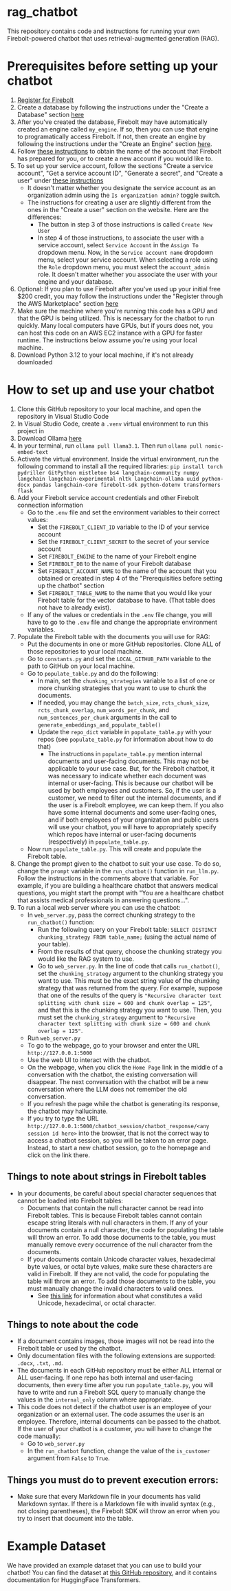 # rag_chatbot
This repository contains code and instructions for running your own Firebolt-powered chatbot that uses retrieval-augmented generation (RAG).

# Prerequisites before setting up your chatbot
1. [Register for Firebolt](https://docs.firebolt.io/Guides/getting-started/index.html)
2. Create a database by following the instructions under the "Create a Database" section [here](https://docs.firebolt.io/Guides/getting-started/get-started-sql.html)
3. After you've created the database, Firebolt may have automatically created an engine called `my_engine`. If so, then you can use that engine to programatically access Firebolt. If not, then create an engine by following the instructions under the "Create an Engine" section [here](https://docs.firebolt.io/Guides/getting-started/get-started-sql.html).
4. Follow [these instructions](https://docs.firebolt.io/Guides/managing-your-organization/managing-accounts.html) to obtain the name of the account that Firebolt has prepared for you, or to create a new account if you would like to.
5. To set up your service account, follow the sections "Create a service account", "Get a service account ID", "Generate a secret", and "Create a user" under [these instructions](https://docs.firebolt.io/Guides/managing-your-organization/service-accounts.html)
    - It doesn't matter whether you designate the service account as an organization admin using the `Is organization admin?` toggle switch.
    - The instructions for creating a user are slightly different from the ones in the "Create a user" section on the website. Here are the differences:
        - The button in step 3 of those instructions is called `Create New User`
        - In step 4 of those instructions, to associate the user with a service account, select `Service Account` in the `Assign To` dropdown menu. Now, in the `Service account name` dropdown menu, select your service account. When selecting a role using the `Role` dropdown menu, you must select the `account_admin` role. It doesn't matter whether you associate the user with your engine and your database.
6. Optional: If you plan to use Firebolt after you've used up your initial free $200 credit, you may follow the instructions under the "Register through the AWS Marketplace" section [here](https://docs.firebolt.io/Guides/getting-started/get-started-next.html)
7. Make sure the machine where you're running this code has a GPU and that the GPU is being utilized. This is necessary for the chatbot to run quickly. Many local computers have GPUs, but if yours does not, you can host this code on an AWS EC2 instance with a GPU for faster runtime. The instructions below assume you're using your local machine.
8. Download Python 3.12 to your local machine, if it's not already downloaded
   
# How to set up and use your chatbot
1. Clone this GitHub repository to your local machine, and open the repository in Visual Studio Code
3. In Visual Studio Code, create a `.venv` virtual environment to run this project in
4. Download Ollama [here](https://ollama.com/download)
5. In your terminal, run `ollama pull llama3.1`. Then run `ollama pull nomic-embed-text`
6. Activate the virtual environment. Inside the virtual environment, run the following command to install all the required libraries: 
`pip install torch pydriller GitPython mistletoe bs4 langchain-community numpy langchain langchain-experimental nltk langchain-ollama uuid python-docx pandas langchain-core firebolt-sdk python-dotenv transformers flask`
7. Add your Firebolt service account credentials and other Firebolt connection information
    - Go to the `.env` file and set the environment variables to their correct values:
        - Set the `FIREBOLT_CLIENT_ID` variable to the ID of your service account
        - Set the `FIREBOLT_CLIENT_SECRET` to the secret of your service account
        - Set `FIREBOLT_ENGINE` to the name of your Firebolt engine
        - Set `FIREBOLT_DB` to the name of your Firebolt database
        - Set `FIREBOLT_ACCOUNT_NAME` to the name of the account that you obtained or created in step 4 of the "Prerequisities before setting up the chatbot" section
        - Set `FIREBOLT_TABLE_NAME` to the name that you would like your Firebolt table for the vector database to have. (That table does not have to already exist).
    - If any of the values or credentials in the `.env` file change, you will have to go to the `.env` file and change the appropriate environment variables.
8. Populate the Firebolt table with the documents you will use for RAG:
    - Put the documents in one or more GitHub repositories. Clone ALL of those repositories to your local machine.
    - Go to `constants.py` and set the `LOCAL_GITHUB_PATH` variable to the path to GitHub on your local machine. 
    - Go to `populate_table.py` and do the following:
        - In main, set the `chunking_strategies` variable to a list of one or more chunking strategies that you want to use to chunk the documents.
        - If needed, you may change the `batch_size`, `rcts_chunk_size`, `rcts_chunk_overlap`, `num_words_per_chunk`, and `num_sentences_per_chunk` arguments in the call to `generate_embeddings_and_populate_table()` 
        - Update the `repo_dict` variable in `populate_table.py` with your repos (see `populate_table.py` for information about how to do that)
            - The instructions in `populate_table.py` mention internal documents and user-facing documents. This may not be applicable to your use case. But, for the Firebolt chatbot, it was necessary to indicate whether each document was internal or user-facing. This is because our chatbot will be used by both employees and customers. So, if the user is a customer, we need to filter out the internal documents, and if the user is a Firebolt employee, we can keep them. If you also have some internal documents and some user-facing ones, and if both employees of your organization and public users will use your chatbot, you will have to appropriately specify which repos have internal or user-facing documents (respectively) in `populate_table.py`.
    - Now run `populate_table.py`. This will create and populate the Firebolt table.
9. Change the prompt given to the chatbot to suit your use case. To do so, change the `prompt` variable in the `run_chatbot()` function in `run_llm.py`. Follow the instructions in the comments above that variable. For example, if you are building a healthcare chatbot that answers medical questions, you might start the prompt with "You are a healthcare chatbot that assists medical professionals in answering questions...".
10. To run a local web server where you can use the chatbot:
    - In `web_server.py`, pass the correct chunking strategy to the `run_chatbot()` function:
        - Run the following query on your Firebolt table: `SELECT DISTINCT chunking_strategy FROM table_name;` (using the actual name of your table).
        - From the results of that query, choose the chunking strategy you would like the RAG system to use.
        - Go to `web_server.py`. In the line of code that calls `run_chatbot()`, set the `chunking_strategy` argument to the chunking strategy you want to use. This must be the exact string value of the chunking strategy that was returned from the query. For example, suppose that one of the results of the query is `"Recursive character text splitting with chunk size = 600 and chunk overlap = 125"`, and that this is the chunking strategy you want to use. Then, you must set the `chunking_strategy` argument to `"Recursive character text splitting with chunk size = 600 and chunk overlap = 125"`.
    - Run `web_server.py`
    - To go to the webpage, go to your browser and enter the URL `http://127.0.0.1:5000`
    - Use the web UI to interact with the chatbot. 
    - On the webpage, when you click the `Home Page` link in the middle of a conversation with the chatbot, the existing conversation will disappear. The next conversation with the chatbot will be a new conversation where the LLM does not remember the old conversation. 
    - If you refresh the page while the chatbot is generating its response, the chatbot may hallucinate.
    - If you try to type the URL `http://127.0.0.1:5000/chatbot_session/chatbot_response/<any session id here>` into the browser, that is not the correct way to access a chatbot session, so you will be taken to an error page. Instead, to start a new chatbot session, go to the homepage and click on the link there.

## Things to note about strings in Firebolt tables
- In your documents, be careful about special character sequences that cannot be loaded into Firebolt tables:
    - Documents that contain the null character cannot be read into Firebolt tables. This is because Firebolt tables cannot contain escape string literals with null characters in them. If any of your documents contain a null character, the code for populating the table will throw an error. To add those documents to the table, you must manually remove every occurrence of the null character from the documents.
    - If your documents contain Unicode character values, hexadecimal byte values, or octal byte values, make sure these characters are valid in Firebolt. If they are not valid, the code for populating the table will throw an error. To add those documents to the table, you must manually change the invalid characters to valid ones. 
        - See [this link](https://docs.firebolt.io/sql_reference/data-types.html#text) for information about what constitutes a valid Unicode, hexadecimal, or octal character.

## Things to note about the code
- If a document contains images, those images will not be read into the Firebolt table or used by the chatbot.
- Only documentation files with the following extensions are supported: `.docx`, `.txt`, `.md`.
- The documents in each GitHub repository must be either ALL internal or ALL user-facing. If one repo has both internal and user-facing documents, then every time after you run `populate_table.py`, you will have to write and run a Firebolt SQL query to manually change the values in the `internal_only` column where appropriate.
- This code does not detect if the chatbot user is an employee of your organization or an external user. The code assumes the user is an employee. Therefore, internal documents can be passed to the chatbot. If the user of your chatbot is a customer, you will have to change the code manually:
    - Go to `web_server.py`
    - In the `run_chatbot` function, change the value of the `is_customer` argument from `False` to `True`.

## Things you must do to prevent execution errors:
- Make sure that every Markdown file in your documents has valid Markdown syntax. If there is a Markdown file with invalid syntax (e.g., not closing parentheses), the Firebolt SDK will throw an error when you try to insert that document into the table. 

# Example Dataset

We have provided an example dataset that you can use to build your chatbot! You can find the dataset at [this GitHub repository](https://github.com/firebolt-analytics/rag_dataset), and it contains documentation for HuggingFace Transformers.
